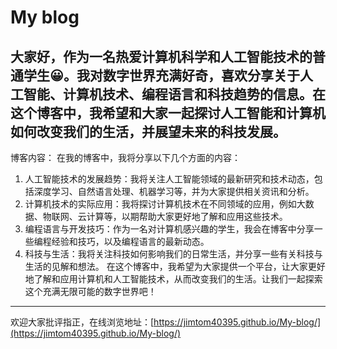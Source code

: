 # **My blog**

大家好，作为一名热爱计算机科学和人工智能技术的普通学生😀。我对数字世界充满好奇，喜欢分享关于人工智能、计算机技术、编程语言和科技趋势的信息。在这个博客中，我希望和大家一起探讨人工智能和计算机如何改变我们的生活，并展望未来的科技发展。
----------------------------------------------------------------------------------------------------------------------------------------------------------------------------------------------------------------------------------------

博客内容：
在我的博客中，我将分享以下几个方面的内容：

1. 人工智能技术的发展趋势：我将关注人工智能领域的最新研究和技术动态，包括深度学习、自然语言处理、机器学习等，并为大家提供相关资讯和分析。
2. 计算机技术的实际应用：我将探讨计算机技术在不同领域的应用，例如大数据、物联网、云计算等，以期帮助大家更好地了解和应用这些技术。
3. 编程语言与开发技巧：作为一名对计算机感兴趣的学生，我会在博客中分享一些编程经验和技巧，以及编程语言的最新动态。
4. 科技与生活：我将关注科技如何影响我们的日常生活，并分享一些有关科技与生活的见解和想法。
   在这个博客中，我希望为大家提供一个平台，让大家更好地了解和应用计算机和人工智能技术，从而改变我们的生活。让我们一起探索这个充满无限可能的数字世界吧！

---

欢迎大家批评指正，在线浏览地址：[https://jimtom40395.github.io/My-blog/](https://jimtom40395.github.io/My-blog/)
